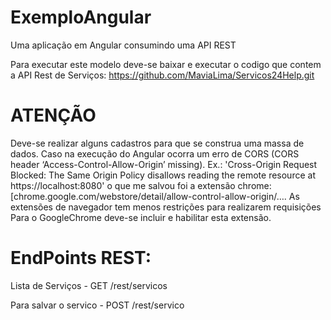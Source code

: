 # ExemploAngular

Uma aplicação em Angular consumindo uma API REST

Para executar este modelo deve-se baixar e executar o codigo que contem a API Rest de Serviços:
https://github.com/MaviaLima/Servicos24Help.git

# ATENÇÃO
Deve-se realizar alguns cadastros para que se construa uma massa de dados.
Caso na execução do Angular ocorra um erro de CORS (CORS header ‘Access-Control-Allow-Origin’ missing).
Ex.: 'Cross-Origin Request Blocked: The Same Origin Policy disallows reading the remote resource at https://localhost:8080' 
o que me salvou foi a extensão chrome: [chrome.google.com/webstore/detail/allow-control-allow-origin/…. 
As extensões de navegador tem menos restrições para realizarem requisições
Para o GoogleChrome deve-se incluir e habilitar esta extensão.

# EndPoints REST:
Lista de Serviços - GET
/rest/servicos

Para salvar o servico - POST
/rest/servico


